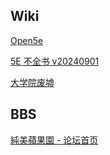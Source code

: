 
## Wiki

[Open5e](https://open5e.com/)

[5E 不全书 v20240901](https://5echm.kagangtuya.top/)

[大学院废墟](https://sbwsz.com/)

## BBS

[純美蘋果園 - 论坛首页](https://www.goddessfantasy.net/bbs/index.php)